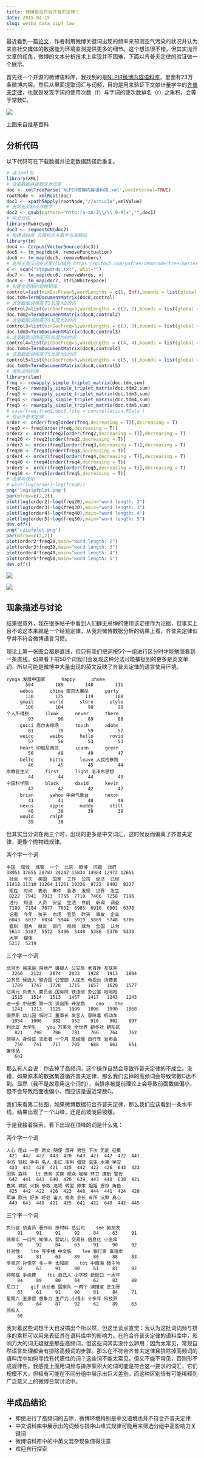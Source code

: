 ```yaml
---
title: 微博是否符合齐普夫定律？
date: 2015-04-15
slug: weibo data zipf law
---
```


最近看到一篇[论文](http://www.jmir.org/2015/1/e22/)，作者利用微博关键词出现的频率来预测空气污染的状况并认为来自社交媒体的数据能为环境监测提供更多的细节。这个想法很不错，但其实抛开文章的视角，微博的文本分析技术上实现并不困难，下面以齐普夫定律的验证做一个展示。

首先找一个开源的微博语料库，我找到的是[NLPIR微博内容语料库](http://www.nlpir.org/?action-viewnews-itemid-231)，里面有23万条微博内容。然后从里面提取词汇与词频，目的是用来验证下文献计量学中的[齐普夫定律](http://zh.wikipedia.org/zh/%E9%BD%8A%E5%A4%AB%E5%AE%9A%E5%BE%8B)，也就是发现字词的使用次数（f）与字词的使次数排名（r）之乘积，会等于常数C。

![](https://yufree.github.io/blogcn/figure/Zipf.png)

上图来自维基百科

## 分析代码

以下代码可在下载数据并设定数据路径后重复。

~~~ r
# 读入xml包
library(XML)
# 读取数据并提取文本信息
doc <- xmlTreeParse('NLPIR微博内容语料库.xml',useInternal=TRUE)
rootNode <- xmlRoot(doc)
doc1 <- xpathSApply(rootNode,"//article",xmlValue)
# 去除无关标点与数字
doc2 <- gsub(pattern="http:[a-zA-Z\\/\\.0-9]+","",doc1)
# 中文分词
library(Rwordseg)
doc3 <- segmentCN(doc2)
# 构建语料库 去掉标点与数字与高频词
library(tm)
doc4 <- Corpus(VectorSource(doc3))
doc5 <- tm_map(doc4, removePunctuation)
doc6 <- tm_map(doc5, removeNumbers)
# 高频无意义词在这里可以搞到 https://github.com/yufree/democode/tree/master/data
x <- scan("stopwords.txt", what="")
doc7 <- tm_map(doc6, removeWords, x)
doc8 <- tm_map(doc7, stripWhitespace)
# 构建全范围的词频矩阵
control=list(minDocFreq=5,wordLengths = c(1, Inf),bounds = list(global = c(5,Inf)),weighting = weightTf,encoding = 'UTF-8')
doc.tdm=TermDocumentMatrix(doc8,control)
# 这里截取词频高于5长度为2的词
control2=list(minDocFreq=5,wordLengths = c(2, 2),bounds = list(global = c(5,Inf)),weighting = weightTf,encoding = 'UTF-8')
doc.tdm2=TermDocumentMatrix(doc8,control2)
# 这里截取词频高于5长度为3的词
control3=list(minDocFreq=5,wordLengths = c(3, 3),bounds = list(global = c(5,Inf)),weighting = weightTf,encoding = 'UTF-8')
doc.tdm3=TermDocumentMatrix(doc8,control3)
# 这里截取词频高于5长度为4的词
control4=list(minDocFreq=5,wordLengths = c(4, 4),bounds = list(global = c(5,Inf)),weighting = weightTf,encoding = 'UTF-8')
doc.tdm4=TermDocumentMatrix(doc8,control4)
# 这里截取词频高于5长度为5的词
control5=list(minDocFreq=5,wordLengths = c(5, 5),bounds = list(global = c(5,Inf)),weighting = weightTf,encoding = 'UTF-8')
doc.tdm5=TermDocumentMatrix(doc8,control5)
# 得到词频列表
library(slam)
freq <- rowapply_simple_triplet_matrix(doc.tdm,sum)
freq2 <- rowapply_simple_triplet_matrix(doc.tdm2,sum)
freq3 <- rowapply_simple_triplet_matrix(doc.tdm3,sum)
freq4 <- rowapply_simple_triplet_matrix(doc.tdm4,sum)
freq5 <- rowapply_simple_triplet_matrix(doc.tdm5,sum)
# save(freq,freq2,doc8,file ='constellation.RData')
# 验证齐普夫定律
order <- order(freq[order(freq,decreasing = T)],decreasing = T)
freq0 <- freq[order(freq,decreasing = T)]
order2 <- order(freq2[order(freq2,decreasing = T)],decreasing = T)
freq20 <- freq2[order(freq2,decreasing = T)]
order3 <- order(freq3[order(freq3,decreasing = T)],decreasing = T)
freq30 <- freq3[order(freq3,decreasing = T)]
order4 <- order(freq4[order(freq4,decreasing = T)],decreasing = T)
freq40 <- freq4[order(freq4,decreasing = T)]
order5 <- order(freq5[order(freq5,decreasing = T)],decreasing = T)
freq50 <- freq5[order(freq5,decreasing = T)]
# 结果可视化
# plot(log(order)~log(freq0))
png('logzipfplot.png')
par(mfrow=c(2,2))
plot(log(order2)~log(freq20),main="word length: 2")
plot(log(order3)~log(freq30),main="word length: 3")
plot(log(order4)~log(freq40),main="word length: 4")
plot(log(order5)~log(freq50),main="word length: 5")
dev.off()
png('czipfplot.png')
par(mfrow=c(2,2))
plot(order2*freq20,main="word length: 2")
plot(order3*freq30,main="word length: 3")
plot(order4*freq40,main="word length: 4")
plot(order5*freq50,main="word length: 5")
dev.off()
~~~

![](https://yufree.github.io/blogcn/figure/logzipfplot.png)

![](https://yufree.github.io/blogcn/figure/czipfplot.png)

## 现象描述与讨论

结果很意外，我在很多帖子中看到人们肆无忌惮的使用该定律作为论据，但事实上且不论这本来就是一个经验定律，从我对微博数据分析的结果上看，齐普夫定律似乎并不符合微博语言习惯。

理论上第一张图会都是直线，但只有我们把词按5个一组进行区分时才能勉强看到一条直线。如果看下前50个词我们会发现这种分法可能捕捉到的更多是英文单词，所以可能是微博中大量出现的英文反映了齐普夫定律的语言使用环境。

~~~
zynga 发展中国家      happy      phone 
       504        189        148        131 
     webos      china 南京大屠杀      party 
       130        125        119        108 
     gmail      world      store      style 
       106        104         98         98 
个人所得税      ilook      never      there 
        93         90         89         88 
     gucci 高尔夫球场      touch      adobe 
        81         79         59         57 
     weico      weibo      hello      rovio 
        57         56         53         53 
     heart 印度尼西亚      icann      green 
        50         49         49         47 
     belle      kitty      leave 人民检察院 
        46         45         45         44 
原教旨主义      first      light 毛泽东思想 
        44         44         44         43 
中国科学院      black      david      kevin 
        42         42         42         42 
     brian      yahoo 中央气象台      nexon 
        41         41         40         40 
     nexus      apple      muddy      still 
        40         39         39         39 
     would      ralph 
        39         38 
~~~

但其实当分词在两三个时，出现的更多是中文词汇，这时候反而偏离了齐普夫定律，更像个抛物线规律。

两个字一个词
~~~
中国  腐败  城管  一个  北京  微博  问题  政府 
38951 37655 28787 24242 15834 14984 12972 12651 
 社会  今天  美国  国家  工作  公司  经济  已经 
11418 11310 11264 11261 10326  9722  8402  8227 
 现在  时间  表示  事件  香港  发现  世界  发生 
 8222  7941  7913  7755  7710  7466  7258  7196 
 进行  知道  人员  安全  生活  目前  新闻  调查 
 7189  7184  7077  7032  6985  6916  6901  6378 
 记者  今年  孩子  市场  官员  昨天  事故  企业 
 6043  6037  6034  5944  5919  5809  5748  5706 
 看到  图片  朋友  部门  视频  成为  全国  认为 
 5614  5587  5572  5496  5440  5386  5370  5339 
 大学  媒体 
 5317  5219 
~~~

三个字一个词

~~~
北京市 越来越 房地产 嫌疑人 公安局 老百姓 互联网 
  3266   2122   2074   2033   1928   1913   1804 
公务员 候选人 联合国 公安部 人民币 电视台 消费者 
  1789   1747   1728   1715   1657   1620   1577 
亿美元 负责人 委员会 国务院 铁道部 办公室 哈哈哈 
  1515   1514   1513   1457   1417   1243   1243 
进一步 中纪委 第一次 派出所 开发商    ceo    the 
  1241   1213   1125   1099   1096   1090   1068 
俄罗斯 幼儿园 临时工 董事长 发言人 意味着 机动车 
  1054   1006    982    952    916    902    897 
利比亚 大学生    you 万美元 全世界 新华社 朝阳区 
   821    798    796    781    766    764    762 
领导人 身份证 志愿者 一个月 总经理 自行车 发布会 
   750    741    717    705    688    661    651 
奢侈品 
   642
~~~

那么有人会说：你去掉了高频词，这个操作自然会导致齐普夫定律的不成立。没错，如果原本的数据集遵循齐普夫定律，那么我们去掉的高频词会导致常数C达不到。显然（我不是故意用这个词的），当排序被提前理论上会导致前面数值偏小，但不会导致后面也偏小，而应该是逼近常数C。

我们来看第二张图，如果微博数据符合齐普夫定律，那么我们应该看到一条水平线，结果出现了一个山峰，还是前坡陡后坡缓。

于是我接着探索，看下出现在顶峰的词是什么鬼：

两个字一个词

~~~
人心 阻止 一套 原文 随便 展开 男性 下次 无能 征集 
 421  442  422  443  420  643  421  442  422  441 
中方 轻松 手中 名人 走红 审判 借贷 滋生 水果 早安 
 423  443  420  421  425  442  422  426  643  423 
团购 森林   lt 债务 买房 观众 咖啡 环卫 遭到 警告 
 642  441  641  640  420  639  443  440  638  421 
嘉宾 城区 火锅 争取 选项 转型 原本 姐姐 震惊 角色 
 425  442  422  426  423  448  444  441  424  420 
军事 欧元 好多 好处 富人 商务 会长 有所 沉默 真心 
 443  643  440  421  425  641  422  640  442  445 
~~~

三个字一个词

~~~
执行官 侦查员 著作权 原材料 总公司    see 男朋友 
    91     91     91     92     84     63     91 
徐家汇 一口气 知情人 婴幼儿 交易日 信息化 小金库 
    90     92     84     63     91     90     92 
针对性    lte 写字楼 中文版    lee 银行家 直辖市 
    84     81     63     89     80     88     83 
专卖店 孙悟空 多一些 太阳能    tot 中南海 微生物 
    62     63     91     90     61     81     92 
抑郁症 手续费    fbi 自己人 小学校 新街口 一周年 
    84     89     80     64     62     83     88 
尼古丁    gif 从业者 国家队 一两个 演播室 芝加哥 
    63     61     91     90     81     84     71 
星期六 玉泉营 想象力 生产力 小博士 十多年 科技界 
    80     64     87     92     62     89     63 
债权人 
    60 
~~~

我对着这些词想半天也没搞出个所以然，但这里谈点直觉：我认为这批词词频与排序的乘积可以用来表征其在语料库中的影响力。在符合齐普夫定律的语料库中，影响力大的词无疑就是那些高频词，但这些词其实没什么卵用：因为太常见，常规自然语言处理都会有排除高频词的步骤。那么在不符合齐普夫定律且排除掉高频词的语料库中如何寻找有代表性的词？这些词不能太常见，但又不能不常见，否则形不成规律性。我感觉上面用词频与排序乘积大的词可能是符合这一要求的词汇，它们规模不大，但极有可能在不同分组中展示出巨大差别，而这种区别很有可能稀释到广泛意义上的微博日常讨论中。

## 半成品结论

- 即使进行了高频词的去除，微博环境特别是中文语境也并不符合齐普夫定律
- 中文语料库中展示出的词频与排序山峰式规律可能用来筛选分组中高影响力关键词
- 微博语料库中的中英文混杂现象值得注意
- 欢迎自行探索